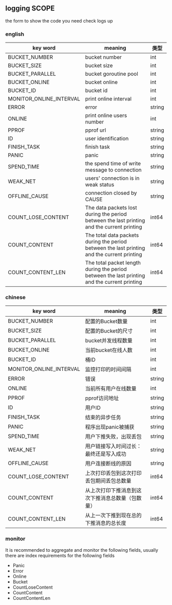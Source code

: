 ## logging SCOPE

the form to show the code you need check logs up

### english

|  key word  | meaning  | 类型|
|  ----     | ----  | ---- |
| BUCKET_NUMBER  | bucket number  | int|
| BUCKET_SIZE | bucket size | int|
| BUCKET_PARALLEL | bucket goroutine pool| int|
| BUCKET_ONLINE    | bucket online  | int|
| BUCKET_ID    | bucket id |int|
| MONITOR_ONLINE_INTERVAL    | print online interval  |int|
| ERROR     | error  | string |
| ONLINE    | print online users number  |int|
| PPROF    | pprof url |string|
| ID    | user identification |string|
| FINISH_TASK    | finish task | string|
| PANIC    | panic | string|
| SPEND_TIME    | the spend time of  write message to connection |string|
| WEAK_NET    | users' connection is in weak status |string|
| OFFLINE_CAUSE    | connection closed by CAUSE | string|
|COUNT_LOSE_CONTENT|The data packets lost during the period between the last printing and the current printing |int64|
|COUNT_CONTENT|The total data packets during the period between the last printing and the current printing|int64|
|COUNT_CONTENT_LEN|The total packet length during the period between the last printing and the current printing|int64|

### chinese

|  key word  | meaning  | 类型|
|  ----     | ----  | ---- |
| BUCKET_NUMBER  | 配置的Bucket数量 | int|
| BUCKET_SIZE | 配置的Bucket的尺寸| int|
| BUCKET_PARALLEL | bucket并发线程数量| int|
| BUCKET_ONLINE    | 当前bucket在线人数 | int|
| BUCKET_ID    | 桶ID |int|
| MONITOR_ONLINE_INTERVAL    | 监控打印的时间间隔 |int|
| ERROR     | 错误 | string |
| ONLINE    | 当前所有用户在线数量 |int|
| PPROF    | pprof访问地址 |string|
| ID    | 用户ID |string|
| FINISH_TASK    | 结束的异步任务 | string|
| PANIC    | 程序出现panic被捕获 | string|
| SPEND_TIME    | 用户下推失败，出现丢包 |string|
| WEAK_NET    | 用户链接写入时间过长：最终还是写入成功 |string|
| OFFLINE_CAUSE    | 用户连接断线的原因 | string|
|COUNT_LOSE_CONTENT|上次打印丢包到这次打印丢包期间丢包总数量|int64|
|COUNT_CONTENT|从上次打印下推消息到这次下推消息总数量（包数量）|int64|
|COUNT_CONTENT_LEN|从上一次下推到现在总的下推消息的总长度|int64|

### monitor

It is recommended to aggregate and monitor the following 
fields, usually there are index requirements for the following fields

- Panic
- Error
- Online
- Bucket
- CountLoseContent
- CountContent
- CountContentLen






